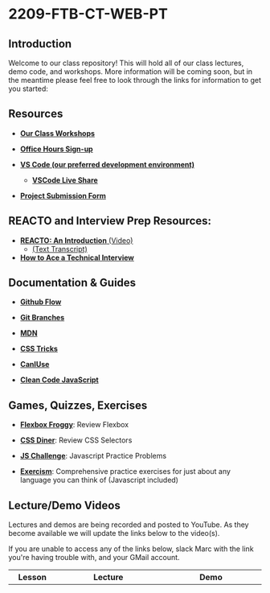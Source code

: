 # 2209-FTB-CT-WEB-PT

## Introduction

Welcome to our class repository! This will hold all of our class lectures, demo code, and workshops. More information will be coming soon, but in the meantime please feel free to look through the links for information to get you started:

## Resources

- [**Our Class Workshops**](https://learn.fullstackacademy.com/workshop)

- [**Office Hours Sign-up**](https://learn.fullstackacademy.com/officehours)

- [**VS Code (our preferred development environment)**](https://code.visualstudio.com/docs)

  - [**VSCode Live Share**](https://code.visualstudio.com/learn/collaboration/live-share)

- [**Project Submission Form**](https://docs.google.com/forms/d/187d3TF5U2TM45HBkRgdUjZRk_ufIaUY6wyPp2CNFU0g/edit?usp=sharing)


## REACTO and Interview Prep Resources:

- [**REACTO: An Introduction** (Video)](https://www.youtube.com/watch?v=DIR_rxusO8Q)
  - [(Text Transcript)](https://www.fullstackacademy.com/blog/whiteboard-coding-interviews-a-6-step-process-to-solve-any-problem)
- [**How to Ace a Technical Interview**](https://www.fullstackacademy.com/blog/how-to-ace-the-fullstack-academy-interview)


## Documentation & Guides
- [**Github Flow**](https://docs.github.com/en/get-started/quickstart/github-flow)

- [**Git Branches**](https://git-scm.com/book/en/v2/Git-Branching-Basic-Branching-and-Merging)

- [**MDN**](https://developer.mozilla.org/en-US/)

- [**CSS Tricks**](https://css-tricks.com/guides/)

- [**CanIUse**](https://caniuse.com)

- [**Clean Code JavaScript**](https://github.com/ryanmcdermott/clean-code-javascript)



## Games, Quizzes, Exercises

- [**Flexbox Froggy**](https://flexboxfroggy.com): Review Flexbox

- [**CSS Diner**](https://flukeout.github.io): Review CSS Selectors

- [**JS Challenge**](https://edabit.com/challenges/javascript): Javascript Practice Problems

- [**Exercism**](https://exercism.org): Comprehensive practice exercises for just about any language you can think of (Javascript included)



## Lecture/Demo Videos

Lectures and demos are being recorded and posted to YouTube. As they become available we will update the links below to the video(s).

If you are unable to access any of the links below, slack Marc with the link you're having trouble with, and your GMail account.
<table>
 <tr>
  <th style="width: 10vw;">Lesson</th>
  <th style="width: 30vw;">Lecture</th>
   <th style="width: 30vw;">Demo</th>
 </tr>
</table>
